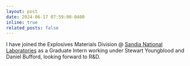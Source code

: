 ```yaml
---
layout: post
date: 2024-06-17 07:59:00-0400
inline: true
related_posts: false
---
```


I have joined the Explosives Materials Division @ [Sandia National Laboratories](https://www.sandia.gov/) as a Graduate Intern working under Stewart Youngblood and Daniel Bufford, looking forward to R&D.

